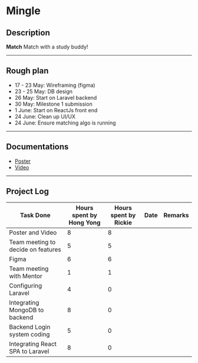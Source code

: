 # Mingle

## Description

**Match** Match with a study buddy!

---
## Rough plan
- 17 - 23 May: Wireframing (figma)
- 23 - 25 May: DB design
- 26 May: Start on Laravel backend 
- 30 May: Milestone 1 submission
- 1 June: Start on ReactJs front end
- 24 June: Clean up UI/UX
- 24 June: Ensure matching algo is running

---
## Documentations
- [Poster](https://drive.google.com/file/d/1hSSSFwsFvxNulO4DnH4-m_zSkJjgX59e/view?usp=sharing)
- [Video](https://drive.google.com/file/d/1ORkxYJhm3nbASeL9x0V5Z1Gok16BwiRY/view?usp=sharing)

---
## Project Log
| Task Done      | Hours spent by Hong Yong | Hours spent by Rickie | Date | Remarks |
| - | - | - | - | - |
| Poster and Video | 8 | 8 |
| Team meeting to decide on features | 5 | 5 |
| Figma | 6 | 6 |
| Team meeting with Mentor | 1 | 1 |
| Configuring Laravel | 4 | 0 |
| Integrating MongoDB to backend | 8 | 0 |
| Backend Login system coding | 5 | 0 |
| Integrating React SPA to Laravel | 8 | 0 |
